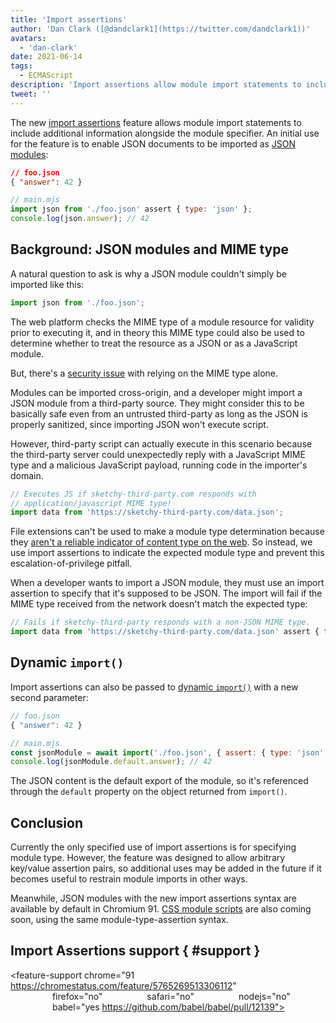 ```yaml
---
title: 'Import assertions'
author: 'Dan Clark ([@dandclark1](https://twitter.com/dandclark1))'
avatars:
  - 'dan-clark'
date: 2021-06-14
tags:
  - ECMAScript
description: 'Import assertions allow module import statements to include additional information alongside the module specifier'
tweet: ''
---
```


The new [import assertions](https://github.com/tc39/proposal-import-assertions) feature allows module import statements to include additional information alongside the module specifier. An initial use for the feature is to enable JSON documents to be imported as [JSON modules](https://github.com/tc39/proposal-json-modules):

```json
// foo.json
{ "answer": 42 }
```

```javascript
// main.mjs
import json from './foo.json' assert { type: 'json' };
console.log(json.answer); // 42
```

## Background: JSON modules and MIME type

A natural question to ask is why a JSON module couldn't simply be imported like this:

```javascript
import json from './foo.json';
```

The web platform checks the MIME type of a module resource for validity prior to executing it, and in theory this MIME type could also be used to determine whether to treat the resource as a JSON or as a JavaScript module.

But, there's a [security issue](https://github.com/w3c/webcomponents/issues/839) with relying on the MIME type alone.

Modules can be imported cross-origin, and a developer might import a JSON module from a third-party source. They might consider this to be basically safe even from an untrusted third-party as long as the JSON is properly sanitized, since importing JSON won't execute script.

However, third-party script can actually execute in this scenario because the third-party server could unexpectedly reply with a JavaScript MIME type and a malicious JavaScript payload, running code in the importer's domain.

```javascript
// Executes JS if sketchy-third-party.com responds with
// application/javascript MIME type!
import data from 'https://sketchy-third-party.com/data.json';
```

File extensions can't be used to make a module type determination because they [aren't a reliable indicator of content type on the web](https://github.com/tc39/proposal-import-assertions/blob/master/content-type-vs-file-extension.md). So instead, we use import assertions to indicate the expected module type and prevent this escalation-of-privilege pitfall.

When a developer wants to import a JSON module, they must use an import assertion to specify that it's supposed to be JSON. The import will fail if the MIME type received from the network doesn't match the expected type:

```javascript
// Fails if sketchy-third-party responds with a non-JSON MIME type.
import data from 'https://sketchy-third-party.com/data.json' assert { type: 'json' };
```

## Dynamic `import()`

Import assertions can also be passed to [dynamic `import()`](https://v8.dev/features/dynamic-import#dynamic) with a new second parameter:

```javascript
// foo.json
{ "answer": 42 }

// main.mjs
const jsonModule = await import('./foo.json', { assert: { type: 'json' } });
console.log(jsonModule.default.answer); // 42
```

The JSON content is the default export of the module, so it's referenced through the `default` property on the object returned from `import()`.

## Conclusion

Currently the only specified use of import assertions is for specifying module type. However, the feature was designed to allow arbitrary key/value assertion pairs, so additional uses may be added in the future if it becomes useful to restrain module imports in other ways.

Meanwhile, JSON modules with the new import assertions syntax are available by default in Chromium 91. [CSS module scripts](https://chromestatus.com/feature/5948572598009856) are also coming soon, using the same module-type-assertion syntax.

## Import Assertions support { #support }

<feature-support chrome="91 https://chromestatus.com/feature/5765269513306112"
                 firefox="no"
                 safari="no"
                 nodejs="no"
                 babel="yes https://github.com/babel/babel/pull/12139"></feature-support>
